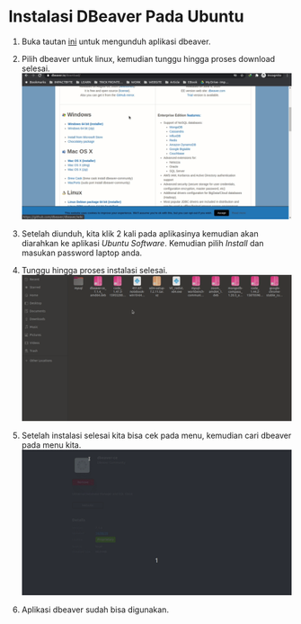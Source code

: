# Instalasi DBeaver Pada Ubuntu

1. Buka tautan [ini](https://dbeaver.io/download/) untuk mengunduh aplikasi dbeaver.

2. Pilih dbeaver untuk linux, kemudian tunggu hingga proses download selesai. ![ubuntu dbeaver](../assets/gifs/ubuntu-dbeaver/ubuntu-dbeaver-download.gif)

3. Setelah diunduh, kita klik 2 kali pada aplikasinya kemudian akan diarahkan ke aplikasi _Ubuntu Software_. Kemudian pilih _Install_ dan masukan password laptop anda.

4. Tunggu hingga proses instalasi selesai. ![dbeaver install](../assets/gifs/ubuntu-dbeaver/ubuntu-dbeaver-install.gif)

5. Setelah instalasi selesai kita bisa cek pada menu, kemudian cari dbeaver pada menu kita. ![dbeaver preview](../assets/gifs/ubuntu-dbeaver/ubuntu-dbeaver-preview.gif)

6. Aplikasi dbeaver sudah bisa digunakan.
